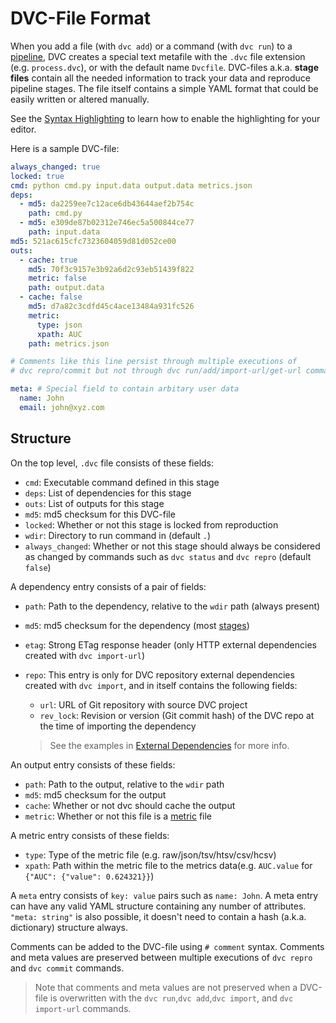 # DVC-File Format

When you add a file (with `dvc add`) or a command (with `dvc run`) to a
[pipeline](/doc/command-reference/pipeline), DVC creates a special text metafile
with the `.dvc` file extension (e.g. `process.dvc`), or with the default name
`Dvcfile`. DVC-files a.k.a. **stage files** contain all the needed information
to track your data and reproduce pipeline stages. The file itself contains a
simple YAML format that could be easily written or altered manually.

See the [Syntax Highlighting](/doc/install/plugins) to learn how to enable the
highlighting for your editor.

Here is a sample DVC-file:

```yaml
always_changed: true
locked: true
cmd: python cmd.py input.data output.data metrics.json
deps:
  - md5: da2259ee7c12ace6db43644aef2b754c
    path: cmd.py
  - md5: e309de87b02312e746ec5a500844ce77
    path: input.data
md5: 521ac615cfc7323604059d81d052ce00
outs:
  - cache: true
    md5: 70f3c9157e3b92a6d2c93eb51439f822
    metric: false
    path: output.data
  - cache: false
    md5: d7a82c3cdfd45c4ace13484a931fc526
    metric:
      type: json
      xpath: AUC
    path: metrics.json

# Comments like this line persist through multiple executions of
# dvc repro/commit but not through dvc run/add/import-url/get-url commands.

meta: # Special field to contain arbitary user data
  name: John
  email: john@xyz.com
```

## Structure

On the top level, `.dvc` file consists of these fields:

- `cmd`: Executable command defined in this stage
- `deps`: List of dependencies for this stage
- `outs`: List of <abbr>outputs</abbr> for this stage
- `md5`: md5 checksum for this DVC-file
- `locked`: Whether or not this stage is locked from reproduction
- `wdir`: Directory to run command in (default `.`)
- `always_changed`: Whether or not this stage should always be considered as
  changed by commands such as `dvc status` and `dvc repro` (default `false`)

A dependency entry consists of a pair of fields:

- `path`: Path to the dependency, relative to the `wdir` path (always present)
- `md5`: md5 checksum for the dependency (most
  [stages](/doc/command-reference/run))
- `etag`: Strong ETag response header (only HTTP <abbr>external
  dependencies</abbr> created with `dvc import-url`)
- `repo`: This entry is only for DVC repository external dependencies created
  with `dvc import`, and in itself contains the following fields:

  - `url`: URL of Git repository with source DVC project
  - `rev_lock`: Revision or version (Git commit hash) of the DVC repo at the
    time of importing the dependency

  > See the examples in
  > [External Dependencies](/doc/user-guide/external-dependencies) for more
  > info.

An output entry consists of these fields:

- `path`: Path to the output, relative to the `wdir` path
- `md5`: md5 checksum for the output
- `cache`: Whether or not dvc should cache the output
- `metric`: Whether or not this file is a
  [metric](/doc/command-reference/metrics) file

A metric entry consists of these fields:

- `type`: Type of the metric file (e.g. raw/json/tsv/htsv/csv/hcsv)
- `xpath`: Path within the metric file to the metrics data(e.g. `AUC.value` for
  `{"AUC": {"value": 0.624321}}`)

A `meta` entry consists of `key: value` pairs such as `name: John`. A meta entry
can have any valid YAML structure containing any number of attributes.
`"meta: string"` is also possible, it doesn't need to contain a hash (a.k.a.
dictionary) structure always.

Comments can be added to the DVC-file using `# comment` syntax. Comments and
meta values are preserved between multiple executions of `dvc repro` and
`dvc commit` commands.

> Note that comments and meta values are not preserved when a DVC-file is
> overwritten with the `dvc run`,`dvc add`,`dvc import`, and `dvc import-url`
> commands.

